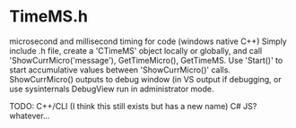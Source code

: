 # TimeMS.h
microsecond and millisecond timing for code (windows native C++)
Simply include .h file, create a 'CTimeMS' object locally or globally, and call 'ShowCurrMicro('message'), GetTimeMicro(), GetTimeMS.
Use 'Start()' to start accumulative values between 'ShowCurrMicro()' calls.
ShowCurrMicro() outputs to debug window (in VS output if debugging, or use sysinternals DebugView run in administrator mode.

TODO: C++/CLI (I think this still exists but has a new name)
C#
JS?
whatever...

